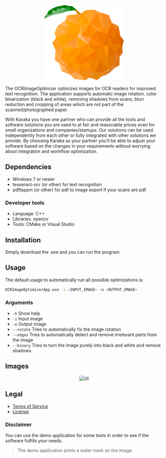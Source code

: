 <p align="center"><img src="https://raw.githubusercontent.com/Karaka-Management/Assets/master/art/logo.png" width="256" alt="Logo"></p>

The OCRImageOptimizer optimizes images for OCR readers for improved text recognition. The application supports automatic image rotation, color binarization (black and white), removing shadows from scans, blurr reduction and cropping of areas which are not part of the scanned/photographed paper.

With Karaka you have one partner who can provide all the tools and software solutions you are used to at fair and reasonable prices even for small organizations and companies/startups. Our solutions can be used independently from each other or fully integrated with other solutions we provide. By choosing Karaka as your partner you'll be able to adjust your software based on the changes in your requirements without worrying about integration and workflow optimization.

## Dependencies

* Windows 7 or newer
* tesseract-ocr (or other) for text recognition
* pdftoppm (or other) for pdf to image export if your scans are pdf

### Developer tools

* Language: C++
* Libraries: opencv
* Tools: CMake or Visual Studio

## Installation

Simply download the .exe and you can run the program

## Usage

The default usage to automatically run all possible optimizations is:

```sh
OCRImageOptimizerApp.exe -i <INPUT_IMAGE> -o <OUTPUT_IMAGE>
```

### Arguments

* `-h` Show help
* `-i` Input image
* `-o` Output image
* `--rotate` Tries to automatically fix the image rotation
* `--edges` Tries to automatically detect and remove irrelevant parts from the image
* `--binary` Tries to turn the image purely into black and white and remove shadows

## Images

<p align="center"><img src="https://raw.githubusercontent.com/Karaka-Management/OCRImageOptimizerApp/master/img/OCRImageOptimizer_splash.png" alt="UI"></p>

## Legal

* [Terms of Service](https://jingga.app/en/terms)
* [License](https://github.com/Karaka-Management/OCRImageOptimizerApp/blob/master/LICENSE.txt)

### Disclaimer

You can use the demo application for some tests in order to see if the software fulfills your needs.

> The demo application prints a water mark on the image.

